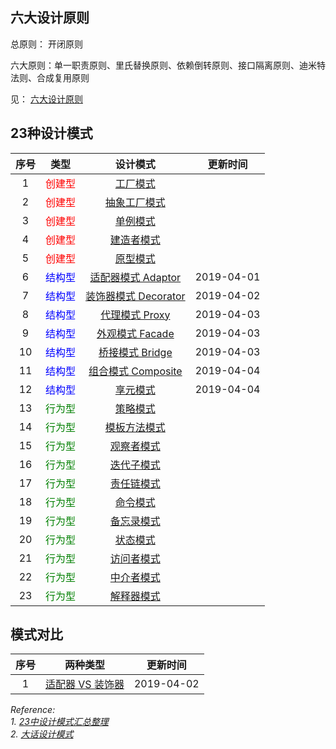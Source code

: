 ## 六大设计原则
总原则： 开闭原则

六大原则：单一职责原则、里氏替换原则、依赖倒转原则、接口隔离原则、迪米特法则、合成复用原则

见： [六大设计原则](https://github.com/tengyuanjack/Blogs/blob/master/design-pattern/%E5%85%AD%E5%A4%A7%E8%AE%BE%E8%AE%A1%E5%8E%9F%E5%88%99.md)


## 23种设计模式

|序号|类型|设计模式|更新时间|
|:--:|:--:|:--:|:--:|
|1|<font color=red>创建型</font>|[工厂模式]()||
|2|<font color=red>创建型</font>|[抽象工厂模式]()||
|3|<font color=red>创建型</font>|[单例模式]()||
|4|<font color=red>创建型</font>|[建造者模式]()||
|5|<font color=red>创建型</font>|[原型模式]()||
|6|<font color=blue>结构型</font>|[适配器模式 Adaptor](https://github.com/tengyuanjack/Blogs/blob/master/design-pattern/%E9%80%82%E9%85%8D%E5%99%A8%E6%A8%A1%E5%BC%8F.md)|2019-04-01|
|7|<font color=blue>结构型</font>|[装饰器模式 Decorator](https://github.com/tengyuanjack/Blogs/blob/master/design-pattern/%E8%A3%85%E9%A5%B0%E5%99%A8%E6%A8%A1%E5%BC%8F.md)|2019-04-02|
|8|<font color=blue>结构型</font>|[代理模式 Proxy](https://github.com/tengyuanjack/Blogs/blob/master/design-pattern/%E4%BB%A3%E7%90%86%E6%A8%A1%E5%BC%8F.md)|2019-04-03|
|9|<font color=blue>结构型</font>|[外观模式 Facade](https://github.com/tengyuanjack/Blogs/blob/master/design-pattern/%E5%A4%96%E8%A7%82%E6%A8%A1%E5%BC%8F.md)|2019-04-03|
|10|<font color=blue>结构型</font>|[桥接模式 Bridge](https://github.com/tengyuanjack/Blogs/blob/master/design-pattern/%E6%A1%A5%E6%8E%A5%E6%A8%A1%E5%BC%8F.md)|2019-04-03|
|11|<font color=blue>结构型</font>|[组合模式 Composite](https://github.com/tengyuanjack/Blogs/blob/master/design-pattern/%E7%BB%84%E5%90%88%E6%A8%A1%E5%BC%8F.md)|2019-04-04|
|12|<font color=blue>结构型</font>|[享元模式](https://github.com/tengyuanjack/Blogs/blob/master/design-pattern/%E4%BA%AB%E5%85%83%E6%A8%A1%E5%BC%8F.md)|2019-04-04|
|13|<font color=green>行为型</font>|[策略模式]()||
|14|<font color=green>行为型</font>|[模板方法模式]()||
|15|<font color=green>行为型</font>|[观察者模式]()||
|16|<font color=green>行为型</font>|[迭代子模式]()||
|17|<font color=green>行为型</font>|[责任链模式]()||
|18|<font color=green>行为型</font>|[命令模式]()||
|19|<font color=green>行为型</font>|[备忘录模式]()||
|20|<font color=green>行为型</font>|[状态模式]()||
|21|<font color=green>行为型</font>|[访问者模式]()||
|22|<font color=green>行为型</font>|[中介者模式]()||
|23|<font color=green>行为型</font>|[解释器模式]()||

## 模式对比

|序号|两种类型|更新时间|
|:--:|:--:|:--:|
|1|[适配器 VS 装饰器]()|2019-04-02|




*Reference:* <br/>
*1. [23中设计模式汇总整理](https://blog.csdn.net/jason0539/article/details/44956775)* <br/>
*2. [大话设计模式](https://book.douban.com/subject/2334288/)*
